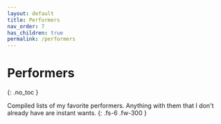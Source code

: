 ```yaml
---
layout: default
title: Performers
nav_order: 7
has_children: true
permalink: /performers
---
```


# Performers
{: .no_toc }

Compiled lists of my favorite performers. Anything with them that I don't already have are instant wants.
{: .fs-6 .fw-300 }
